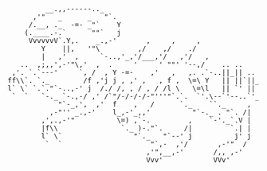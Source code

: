 <pre>         __.,,------.._
      ,'"   _      _   "`.
     /.__, ._  -=- _"`    Y
    (.____.-.`      ""`   j
     VvvvvvV`.Y,.    _.,-'       ,     ,     ,
        Y    ||,   '"\         ,/    ,/    ./
        |   ,'  ,     `-..,'_,'/___,'/   ,'/   ,
   ..  ,;,,',-'"\,'  ,  .     '     ' ""' '--,/    .. ..
 ,'. `.`---'     `, /  , Y -=-    ,'   ,   ,. .`-..||_|| ..
ff\\`. `._        /f ,'j j , ,' ,   , f ,  \=\ Y   || ||`||_..
l` \` `.`."`-..,-' j  /./ /, , / , / /l \   \=\l   || `' || ||...
 `  `   `-._ `-.,-/ ,' /`"/-/-/-/-"'''"`.`.  `'.\--`'--..`'_`' || ,
            "`-_,',  ,'  f    ,   /      `._    ``._     ,  `-.`'//         ,
          ,-"'' _.,-'    l_,-'_,,'          "`-._ . "`. /|     `.'\ ,       |
        ,',.,-'"          \=) ,`-.         ,    `-'._`.V |       \ // .. . /j
        |f\\               `._ )-."`.     /|         `.| |        `.`-||-\\/
        l` \`                 "`._   "`--' j          j' j          `-`---'
         `  `                     "`,-  ,'/       ,-'"  /
                                 ,'",__,-'       /,, ,-'
                                 Vvv'            VVv'</pre>
